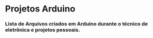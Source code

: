 # Projetos Arduino



### Lista de Arquivos criados em Arduino durante o técnico de eletrônica e projetos pessoais.
